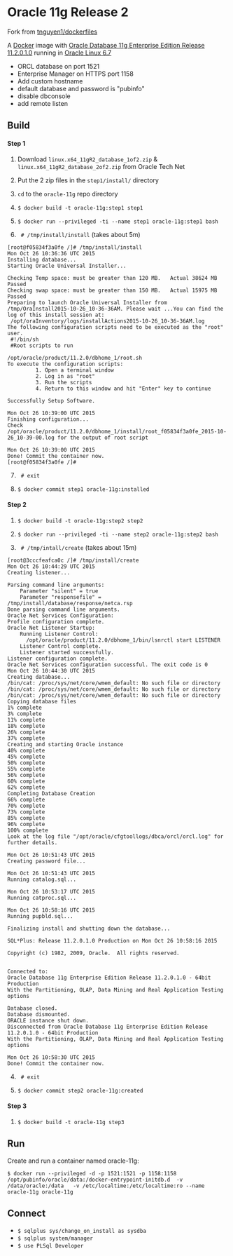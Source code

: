 # Oracle 11g Release 2 
Fork from [tnguyen1/dockerfiles](https://github.com/tnguyen1/dockerfiles/tree/master/oracle-11g)

A [Docker](https://www.docker.com/) image with [Oracle Database 11g Enterprise Edition Release 11.2.0.1.0](http://www.oracle.com/technetwork/database/enterprise-edition/overview/index.html) running in [Oracle Linux 6.7](http://www.oracle.com/us/technologies/linux/overview/index.html)
- ORCL database on port 1521
- Enterprise Manager on HTTPS port 1158
- Add custom hostname
- default database and password is "pubinfo"
- disable dbconsole
- add remote listen

## Build

#### Step 1
1) Download `linux.x64_11gR2_database_1of2.zip` & `linux.x64_11gR2_database_2of2.zip` from Oracle Tech Net

2) Put the 2 zip files in the `step1/install/` directory

3) `cd` to the `oracle-11g` repo directory

4) `$ docker build -t oracle-11g:step1 step1`

5) `$ docker run --privileged -ti --name step1 oracle-11g:step1 bash`

6) ` # /tmp/install/install` (takes about 5m)
```
[root@f05834f3a0fe /]# /tmp/install/install
Mon Oct 26 10:36:36 UTC 2015
Installing database...
Starting Oracle Universal Installer...

Checking Temp space: must be greater than 120 MB.   Actual 38624 MB    Passed
Checking swap space: must be greater than 150 MB.   Actual 15975 MB    Passed
Preparing to launch Oracle Universal Installer from /tmp/OraInstall2015-10-26_10-36-36AM. Please wait ...You can find the log of this install session at:
 /opt/oraInventory/logs/installActions2015-10-26_10-36-36AM.log
The following configuration scripts need to be executed as the "root" user.
 #!/bin/sh
 #Root scripts to run

/opt/oracle/product/11.2.0/dbhome_1/root.sh
To execute the configuration scripts:
         1. Open a terminal window
         2. Log in as "root"
         3. Run the scripts
         4. Return to this window and hit "Enter" key to continue

Successfully Setup Software.

Mon Oct 26 10:39:00 UTC 2015
Finishing configuration...
Check /opt/oracle/product/11.2.0/dbhome_1/install/root_f05834f3a0fe_2015-10-26_10-39-00.log for the output of root script

Mon Oct 26 10:39:00 UTC 2015
Done! Commit the container now.
[root@f05834f3a0fe /]#
```

7) ` # exit`

8) `$ docker commit step1 oracle-11g:installed`

#### Step 2
1) `$ docker build -t oracle-11g:step2 step2`

2) `$ docker run --privileged -ti --name step2 oracle-11g:step2 bash`

3) ` # /tmp/intall/create` (takes about 15m)
```
[root@3cccfeafca0c /]# /tmp/install/create
Mon Oct 26 10:44:29 UTC 2015
Creating listener...   

Parsing command line arguments:
    Parameter "silent" = true
    Parameter "responsefile" = /tmp/install/database/response/netca.rsp
Done parsing command line arguments.
Oracle Net Services Configuration:
Profile configuration complete.
Oracle Net Listener Startup:
    Running Listener Control:
      /opt/oracle/product/11.2.0/dbhome_1/bin/lsnrctl start LISTENER
    Listener Control complete.
    Listener started successfully.
Listener configuration complete.
Oracle Net Services configuration successful. The exit code is 0
Mon Oct 26 10:44:30 UTC 2015
Creating database...
/bin/cat: /proc/sys/net/core/wmem_default: No such file or directory
/bin/cat: /proc/sys/net/core/wmem_default: No such file or directory
/bin/cat: /proc/sys/net/core/wmem_default: No such file or directory
Copying database files
1% complete
3% complete
11% complete
18% complete
26% complete
37% complete
Creating and starting Oracle instance
40% complete
45% complete
50% complete
55% complete
56% complete
60% complete
62% complete
Completing Database Creation
66% complete
70% complete
73% complete
85% complete
96% complete
100% complete
Look at the log file "/opt/oracle/cfgtoollogs/dbca/orcl/orcl.log" for further details.

Mon Oct 26 10:51:43 UTC 2015
Creating password file...

Mon Oct 26 10:51:43 UTC 2015
Running catalog.sql...

Mon Oct 26 10:53:17 UTC 2015
Running catproc.sql...

Mon Oct 26 10:58:16 UTC 2015
Running pupbld.sql...

Finalizing install and shutting down the database...

SQL*Plus: Release 11.2.0.1.0 Production on Mon Oct 26 10:58:16 2015

Copyright (c) 1982, 2009, Oracle.  All rights reserved.


Connected to:
Oracle Database 11g Enterprise Edition Release 11.2.0.1.0 - 64bit Production
With the Partitioning, OLAP, Data Mining and Real Application Testing options

Database closed.
Database dismounted.   
ORACLE instance shut down.
Disconnected from Oracle Database 11g Enterprise Edition Release 11.2.0.1.0 - 64bit Production
With the Partitioning, OLAP, Data Mining and Real Application Testing options

Mon Oct 26 10:58:30 UTC 2015
Done! Commit the container now.
```
4) ` # exit`

5) `$ docker commit step2 oracle-11g:created`

#### Step 3
1) `$ docker build -t oracle-11g step3`

## Run
Create and run a container named oracle-11g:
```
$ docker run --privileged -d -p 1521:1521 -p 1158:1158 /opt/pubinfo/oracle/data:/docker-entrypoint-initdb.d  -v /data/oracle:/data   -v /etc/localtime:/etc/localtime:ro --name oracle-11g oracle-11g
```

## Connect
- `$ sqlplus sys/change_on_install as sysdba`
- `$ sqlplus system/manager`
- `$ use PLSql Developer`
